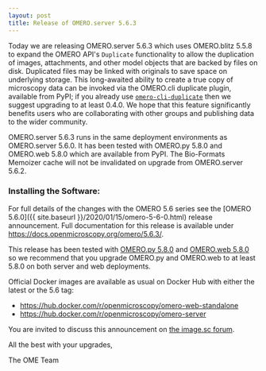 ```yaml
---
layout: post
title: Release of OMERO.server 5.6.3
---
```


Today we are releasing OMERO.server 5.6.3 which uses OMERO.blitz 5.5.8
to expand the OMERO API's `Duplicate` functionality to allow the
duplication of images, attachments, and other model objects that are
backed by files on disk. Duplicated files may be linked with originals
to save space on underlying storage. This long-awaited ability to create
a true copy of microscopy data can be invoked via the OMERO.cli
duplicate plugin, available from PyPI; if you already use
[`omero-cli-duplicate`](https://pypi.org/project/omero-cli-duplicate/)
then we suggest upgrading to at least 0.4.0. We hope that this feature
significantly benefits users who are collaborating with other groups and
publishing data to the wider community.

OMERO.server 5.6.3 runs in the same deployment environments as
OMERO.server 5.6.0. It has been tested with OMERO.py 5.8.0 and OMERO.web
5.8.0 which are available from PyPI. The Bio-Formats Memoizer cache will
not be invalidated on upgrade from OMERO.server 5.6.2.

### Installing the Software:

For full details of the changes with the OMERO 5.6 series see the
[OMERO 5.6.0]({{ site.baseurl }}/2020/01/15/omero-5-6-0.html) release
announcement. Full documentation for this release is available
under <https://docs.openmicroscopy.org/omero/5.6.3/>.

This release has been tested with
[OMERO.py 5.8.0](https://pypi.org/project/omero-py/5.8.0/) and
[OMERO.web 5.8.0](https://pypi.org/project/omero-web/5.8.0/) so we
recommend that you upgrade OMERO.py and OMERO.web to at least 5.8.0 on
both server and web deployments.

Official Docker images are available as usual on Docker Hub with either
the latest or the 5.6 tag:

* <https://hub.docker.com/r/openmicroscopy/omero-web-standalone>
* <https://hub.docker.com/r/openmicroscopy/omero-server>

You are invited to discuss this announcement on
[the image.sc forum](https://forum.image.sc/tags/c/data-management/omero).

All the best with your upgrades,

The OME Team
